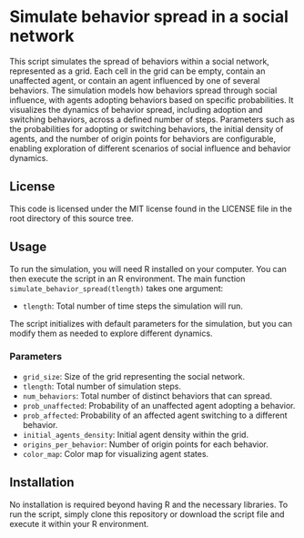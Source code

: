 # Simulate behavior spread in a social network

This script simulates the spread of behaviors within a social network, represented as a grid. Each cell in the grid can be empty, contain an unaffected agent, or contain an agent influenced by one of several behaviors. The simulation models how behaviors spread through social influence, with agents adopting behaviors based on specific probabilities. It visualizes the dynamics of behavior spread, including adoption and switching behaviors, across a defined number of steps. Parameters such as the probabilities for adopting or switching behaviors, the initial density of agents, and the number of origin points for behaviors are configurable, enabling exploration of different scenarios of social influence and behavior dynamics.

## License
This code is licensed under the MIT license found in the LICENSE file in the root directory of this source tree.

## Usage
To run the simulation, you will need R installed on your computer. You can then execute the script in an R environment. The main function `simulate_behavior_spread(tlength)` takes one argument:
- `tlength`: Total number of time steps the simulation will run.

The script initializes with default parameters for the simulation, but you can modify them as needed to explore different dynamics. 

### Parameters
- `grid_size`: Size of the grid representing the social network.
- `tlength`: Total number of simulation steps.
- `num_behaviors`: Total number of distinct behaviors that can spread.
- `prob_unaffected`: Probability of an unaffected agent adopting a behavior.
- `prob_affected`: Probability of an affected agent switching to a different behavior.
- `initial_agents_density`: Initial agent density within the grid.
- `origins_per_behavior`: Number of origin points for each behavior.
- `color_map`: Color map for visualizing agent states.

## Installation
No installation is required beyond having R and the necessary libraries. To run the script, simply clone this repository or download the script file and execute it within your R environment.
